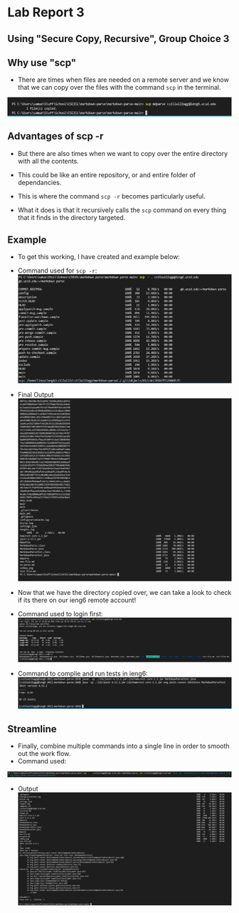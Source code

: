 # Lab Report 3
## Using "Secure Copy, Recursive", Group Choice 3

## Why use "scp"
* There are times when files are needed on a remote server and we know that we can copy over the files with the command `scp` in the terminal. 

![Image](images/scpStep1.PNG)

## Advantages of scp -r
* But there are also times when we want to copy over the entire directory with all the contents. 
* This could be like an entire repository, or and entire folder of dependancies. 

* This is where the command `scp -r` becomes particularly useful. 
* What it does is that it recursively calls the `scp` command on every thing that it finds in the directory targeted.

## Example
* To get this working, I have created and example below:
* Command used for `scp -r`:
![Image](images/scp-r-commands.PNG)

* Final Output
![Image](images/scprecursive.PNG)

* Now that we have the directory copied over, we can take a look to check if its there on our ieng6 remote account!
* Command used to login first:
![Image](images/loginandshow.PNG)

* Command to complie and run tests in ieng6:
![Image](images/runningtests-ssh.PNG)

## Streamline
* Finally, combine multiple commands into a single line in order to smooth out the work flow.
* Command used:

![Image](images/streamline.PNG)

* Output
![Image](images/streamlineoutput.PNG)